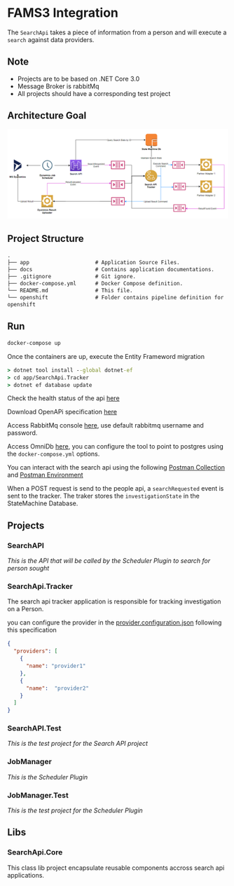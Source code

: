 # FAMS3 Integration

The `SearchApi` takes a piece of information from a person and will execute a `search` against data providers.

## Note

- Projects are to be based on .NET Core 3.0
- Message Broker is rabbitMq
- All projects should have a corresponding test project

## Architecture Goal

![image](docs/searchapi.flow.png)

## Project Structure

    .
    ├── app                     # Application Source Files.
    ├── docs                    # Contains application documentations.
    ├── .gitignore              # Git ignore.
    ├── docker-compose.yml      # Docker Compose definition.
    └── README.md               # This file.
    └── openshift               # Folder contains pipeline definition for openshift

## Run

```bash
docker-compose up
```

Once the containers are up, execute the Entity Frameword migration

```cmd
> dotnet tool install --global dotnet-ef
> cd app/SearchApi.Tracker
> dotnet ef database update
```

Check the health status of the api [here](http://localhost:8081/health)

Download OpenAPi specification [here](http://localhost:8081/swagger/v1/swagger.json)

Access RabbitMq console [here](http://localhost:15672), use default rabbitmq username and password.

Access OmniDb [here](http://localhost:8091), you can configure the tool to point to postgres using the `docker-compose.yml` options.

You can interact with the search api using the following [Postman Collection](docs/BcGovSearchApi.postman_collection.json) and [Postman Environment](docs/BcGovApi.postman_environment.json)

When a POST request is send to the people api, a `searchRequested` event is sent to the tracker.
The traker stores the `investigationState` in the StateMachine Database.

## Projects

### SearchAPI

_This is the API that will be called by the Scheduler Plugin to search for person sought_

### SearchApi.Tracker

The search api tracker application is responsible for tracking investigation on a Person.

you can configure the provider in the [provider.configuration.json](app/SearchApi.Tracker/provider.configuration.json) following this specification

```json
{
  "providers": [
    {
      "name": "provider1"
    },
    {
      "name":  "provider2" 
    }
  ]
}
```

### SearchAPI.Test

_This is the test project for the Search API project_

### JobManager

_This is the  Scheduler Plugin_

### JobManager.Test

_This is the test project for the  Scheduler Plugin_

## Libs

### SearchApi.Core

This class lib project encapsulate reusable components accross search api applications.
